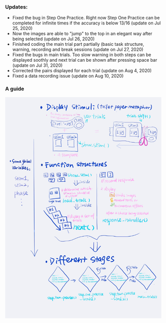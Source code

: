 

### Updates:
* Fixed the bug in Step One Practice. Right now Step One Practice can be completed for infinite times if the accuracy is below 13/16 (update on Jul 25, 2020)
* Now the images are able to "jump" to the top in an elegant way after being selected (update on Jul 26, 2020)
* Finished coding the main trial part partially (basic task structure, warning, recording and break sessions (update on Jul 27, 2020)
* Fixed the bugs in main trials. Too slow warning in both steps can be displayed soothly and next trial can be shown after pressing space bar (update on Jul 31, 2020)
* Corrected the pairs displayed for each trial (update on Aug 4, 2020)
* Fixed a data recording issue (update on Aug 10, 2020)

### A guide
![task structure ](https://github.com/qianqiancui/Two-Step-Task/blob/master/structure.jpg)